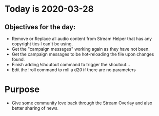 # Today is 2020-03-28

## Objectives for the day:

- Remove or Replace all audio content from Stream Helper that has any copyright ties I can't be using.
- Get the "campaign messages" working again as they have not been.
- Get the campaign messages to be hot-reloading the file upon changes found.
- Finish adding !shoutout command to trigger the shoutout...
- Edit the !roll command to roll a d20 if there are no parameters

# Purpose

- Give some community love back through the Stream Overlay and also better sharing of news.
